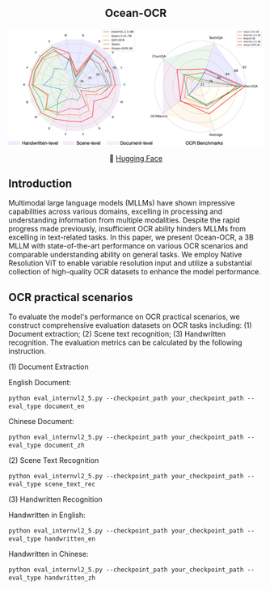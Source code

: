 <h2 align="center">Ocean-OCR</a></h2>

<p align="center">
<img src="benchmarks.png" style="width: 700px" align=center>
</p>

<p align="center">
        &nbsp&nbsp🤗 <a href="https://huggingface.co/guoxy25/Ocean-OCR">Hugging Face</a>&nbsp&nbsp 

## Introduction
Multimodal large language models (MLLMs) have shown impressive capabilities across various domains, excelling in processing and understanding information from multiple modalities. Despite the rapid progress made previously, insufficient OCR ability hinders MLLMs from excelling in text-related tasks. In this paper, we present Ocean-OCR, a 3B MLLM with state-of-the-art performance on various OCR scenarios and comparable understanding ability on general tasks. We employ Native Resolution ViT to enable variable resolution input and utilize a substantial collection of high-quality OCR datasets to enhance the model performance.

## OCR practical scenarios
To evaluate the model's performance on OCR practical scenarios, we construct comprehensive evaluation datasets on OCR tasks including: (1) Document extraction; (2) Scene text recognition; (3) Handwritten recognition. The evaluation metrics can be calculated by the following instruction.

(1) Document Extraction

English Document:
```
python eval_internvl2_5.py --checkpoint_path your_checkpoint_path --eval_type document_en
```

Chinese Document:
```
python eval_internvl2_5.py --checkpoint_path your_checkpoint_path --eval_type document_zh
```

(2) Scene Text Recognition
```
python eval_internvl2_5.py --checkpoint_path your_checkpoint_path --eval_type scene_text_rec
```
(3) Handwritten Recognition

Handwritten in English:
```
python eval_internvl2_5.py --checkpoint_path your_checkpoint_path --eval_type handwritten_en
```

Handwritten in Chinese:
```
python eval_internvl2_5.py --checkpoint_path your_checkpoint_path --eval_type handwritten_zh
```
